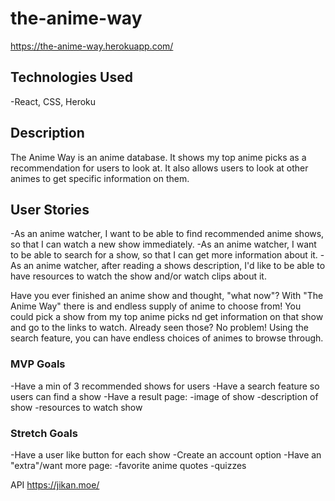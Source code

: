 # the-anime-way

https://the-anime-way.herokuapp.com/

## Technologies Used
-React, CSS, Heroku

## Description
The Anime Way is an anime database. It shows my top anime picks as a recommendation for users to look at. It also allows users to look at other animes to get specific information on them.

## User Stories
-As an anime watcher, I want to be able to find recommended anime shows, so that I can watch a new show immediately.
-As an anime watcher, I want to be able to search for a show, so that I can get more information about it.
-As an anime watcher, after reading a shows description, I'd like to be able to have resources to watch the show and/or watch clips about it.

Have you ever finished an anime show and thought, "what now"? With "The Anime Way" there is and endless supply of anime to choose from! You could pick a show from my top anime picks nd get information on that show and go to the links to watch. Already seen those? No problem! Using the search feature, you can have endless choices of animes to browse through.

### MVP Goals
-Have a min of 3 recommended shows for users
-Have a search feature so users can find a show
-Have a result page:
    -image of show
    -description of show
    -resources to watch show

### Stretch Goals
-Have a user like button for each show
-Create an account option
-Have an "extra"/want more page:
   -favorite anime quotes
   -quizzes
   
   
   
API https://jikan.moe/

